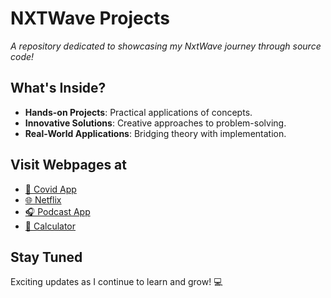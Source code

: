 # NXTWave Projects  

*A repository dedicated to showcasing my NxtWave journey through source code!*  

## What's Inside?  
-  **Hands-on Projects**: Practical applications of concepts.  
-  **Innovative Solutions**: Creative approaches to problem-solving. 
-  **Real-World Applications**: Bridging theory with implementation.


## Visit Webpages at
- [🔗 Covid App](https://covidappui.ccbp.tech/)
- [🌐 Netflix](https://akarthikgoud.ccbp.tech/)
- [🎧 Podcast App](https://akarthikpodcast.ccbp.tech/)
- [🧮 Calculator](https://ioscalculator.ccbp.tech/)


## Stay Tuned  
Exciting updates as I continue to learn and grow! 💻  
